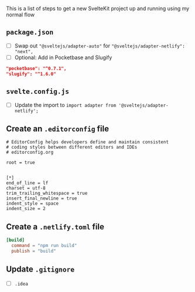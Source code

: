 This is a list of steps to get a new SvelteKit project up and running using my normal flow

## `package.json`

- [ ] Swap out `"@sveltejs/adapter-auto"` for `"@sveltejs/adapter-netlify": "next",`
- [ ] Optional: Add in Pocketbase and Slugify

```json
"pocketbase": "^0.7.1",
"slugify": "^1.6.0"
```

## `svelte.config.js`

- [ ] Update the import to `import adapter from '@sveltejs/adapter-netlify';`

## Create an `.editorconfig` file

```config
# EditorConfig helps developers define and maintain consistent
# coding styles between different editors and IDEs
# editorconfig.org

root = true


[*]
end_of_line = lf
charset = utf-8
trim_trailing_whitespace = true
insert_final_newline = true
indent_style = space
indent_size = 2
```

## Create a `.netlify.toml` file

```toml
[build]
  command = "npm run build"
  publish = "build"
```

## Update `.gitignore`

- [ ] `.idea`
